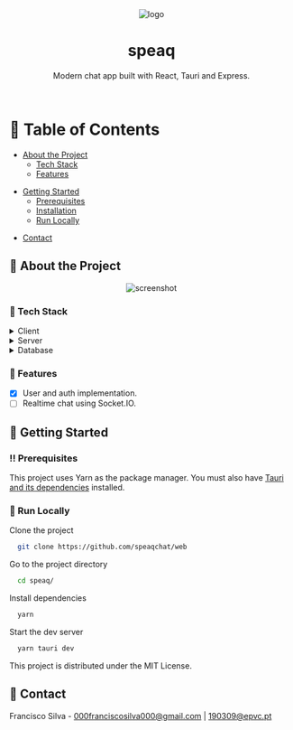 <div align="center">
  <img src="https://i.imgur.com/AqPZyXR.png" alt="logo" width="full" height="auto" />
  <h1>speaq</h1>
  
  <p>
    Modern chat app built with React, Tauri and Express. 
  </p>
</div>

<br />

<!-- Table of Contents -->
# :notebook_with_decorative_cover: Table of Contents

- [About the Project](#star2-about-the-project)
  * [Tech Stack](#space_invader-tech-stack)
  * [Features](#dart-features)
<!--   * [Environment Variables](#key-environment-variables) -->
- [Getting Started](#toolbox-getting-started)
  * [Prerequisites](#bangbang-prerequisites)
  * [Installation](#gear-installation)
  * [Run Locally](#running-run-locally)
<!-- - [Roadmap](#compass-roadmap) -->
- [Contact](#handshake-contact)

<!-- About the Project -->
## :star2: About the Project

<div align="center"> 
  <img src="https://i.imgur.com/oCHcTG1.png" alt="screenshot" />
</div>


<!-- TechStack -->
### :space_invader: Tech Stack

<details>
  <summary>Client</summary>
  <ul>
    <li><a href="https://www.typescriptlang.org/">Typescript</a></li>
    <li><a href="https://reactjs.org/">React</a></li>
    <li><a href="https://tailwindcss.com/">TailwindCSS</a></li>
    <li><a href="https://tauri.studio/">Tauri</a></li>
  </ul>
</details>

<details>
  <summary>Server</summary>
  <ul>
    <li><a href="https://www.typescriptlang.org/">Typescript</a></li>
    <li><a href="https://expressjs.com/">Express.js</a></li>
    <li><a href="https://socket.io/">Socket.IO</a></li>
    <li><a href="https://www.prisma.io/">Prisma</a></li>    
    <li><a href="https://github.com/auth0/node-jsonwebtoken">jsonwebtoken</a></li>    
  </ul>
</details>

<details>
<summary>Database</summary>
  <ul>
    <li><a href="https://www.postgresql.org/">PostgreSQL</a></li>
  </ul>
</details>

### :dart: Features

- [x] User and auth implementation.
- [ ] Realtime chat using Socket.IO.

<!-- Env Variables -->
<!-- ### :key: Environment Variables

To run this project, you will need to add the following environment variables to your .env file

`API_KEY`

`ANOTHER_API_KEY` -->

<!-- Getting Started -->
## 	:toolbox: Getting Started

### :bangbang: Prerequisites

This project uses Yarn as the package manager.
You must also have [Tauri and its dependencies](https://tauri.studio/v1/guides/getting-started/prerequisites#installing) installed.

### :running: Run Locally

Clone the project

```bash
  git clone https://github.com/speaqchat/web
```

Go to the project directory

```bash
  cd speaq/
```

Install dependencies

```bash
  yarn
```

Start the dev server

```bash
  yarn tauri dev
```

This project is distributed under the MIT License.

<!-- Contact -->
## :handshake: Contact

Francisco Silva - 000franciscosilva000@gmail.com | 190309@epvc.pt
